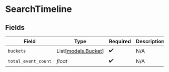 # SearchTimeline


## Fields

| Field                                      | Type                                       | Required                                   | Description                                |
| ------------------------------------------ | ------------------------------------------ | ------------------------------------------ | ------------------------------------------ |
| `buckets`                                  | List[[models.Bucket](../models/bucket.md)] | :heavy_check_mark:                         | N/A                                        |
| `total_event_count`                        | *float*                                    | :heavy_check_mark:                         | N/A                                        |